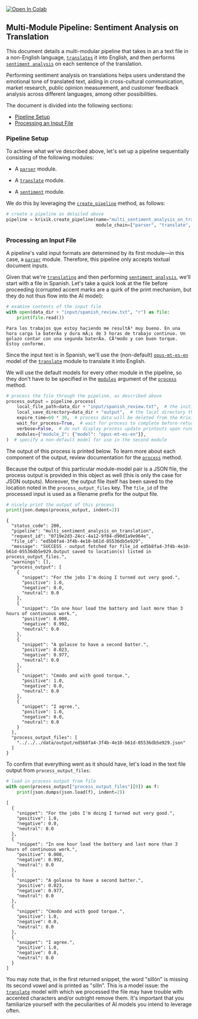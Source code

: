 <a href="https://colab.research.google.com/github/krixik-ai/krixik-docs/blob/main/docs/examples/multi_module_non_search_pipeline_examples/multi_sentiment_analysis_on_translation.ipynb" target="_parent"><img src="https://colab.research.google.com/assets/colab-badge.svg" alt="Open In Colab"/></a>

## Multi-Module Pipeline: Sentiment Analysis on Translation

This document details a multi-modular pipeline that takes in an a text file in a non-English language, [`translates`](../../modules/ai_modules/translate_module.md) it into English, and then performs [`sentiment analysis`](../../modules/ai_modules/sentiment_module.md) on each sentence of the translation.

Performing sentiment analysis on translations helps users understand the emotional tone of translated text, aiding in cross-cultural communication, market research, public opinion measurement, and customer feedback analysis across different languages, among other possibilities.

The document is divided into the following sections:

- [Pipeline Setup](#pipeline-setup)
- [Processing an Input File](#processing-an-input-file)

### Pipeline Setup

To achieve what we've described above, let's set up a pipeline sequentially consisting of the following modules:

- A [`parser`](../../modules/support_function_modules/parser_module.md) module.

- A [`translate`](../../modules/ai_modules/translate_module.md) module.

- A [`sentiment`](../../modules/ai_modules/sentiment_module.md) module.

We do this by leveraging the [`create_pipeline`](../../system/pipeline_creation/create_pipeline.md) method, as follows:


```python
# create a pipeline as detailed above
pipeline = krixik.create_pipeline(name="multi_sentiment_analysis_on_translation",
                                  module_chain=["parser", "translate", "sentiment"])
```

### Processing an Input File

A pipeline's valid input formats are determined by its first module—in this case, a [`parser`](../../modules/support_function_modules/parser_module.md) module. Therefore, this pipeline only accepts textual document inputs.

Given that we're [`translating`](../../modules/ai_modules/translate_module.md) and then performing [`sentiment analysis`](../../modules/ai_modules/sentiment_module.md), we'll start with a file in Spanish. Let's take a quick look at the file before proceeding (corrupted accent marks are a quirk of the print mechanism, but they do not thus flow into the AI model):


```python
# examine contents of the input file
with open(data_dir + "input/spanish_review.txt", "r") as file:
    print(file.read())
```

    Para los trabajos que estoy haciendo me resultÃ³ muy bueno. En una hora carga la baterÃ­a y dura mÃ¡s de 3 horas de trabajo continuo. Un golazo contar con una segunda baterÃ­a. CÃ³modo y con buen torque. Estoy conforme.


Since the input text is in Spanish, we'll use the (non-default) [`opus-mt-es-en`](https://huggingface.co/Helsinki-NLP/opus-mt-es-en) model of the [`translate`](../../modules/ai_modules/translate_module.md) module to translate it into English.

We will use the default models for every other module in the pipeline, so they don't have to be specified in the [`modules`](../../system/parameters_processing_files_through_pipelines/process_method.md#selecting-models-via-the-modules-argument) argument of the [`process`](../../system/parameters_processing_files_through_pipelines/process_method.md) method.


```python
# process the file through the pipeline, as described above
process_output = pipeline.process(
    local_file_path=data_dir + "input/spanish_review.txt",  # the initial local filepath where the input file is stored
    local_save_directory=data_dir + "output",  # the local directory that the output file will be saved to
    expire_time=60 * 30,  # process data will be deleted from the Krixik system in 30 minutes
    wait_for_process=True,  # wait for process to complete before returning IDE control to user
    verbose=False,  # do not display process update printouts upon running code
    modules={"module_2": {"model": "opus-mt-es-en"}},
)  # specify a non-default model for use in the second module
```

The output of this process is printed below. To learn more about each component of the output, review documentation for the [`process`](../../system/parameters_processing_files_through_pipelines/process_method.md) method.

Because the output of this particular module-model pair is a JSON file, the process output is provided in this object as well (this is only the case for JSON outputs).  Moreover, the output file itself has been saved to the location noted in the `process_output_files` key.  The `file_id` of the processed input is used as a filename prefix for the output file.


```python
# nicely print the output of this process
print(json.dumps(process_output, indent=2))
```

    {
      "status_code": 200,
      "pipeline": "multi_sentiment_analysis_on_translation",
      "request_id": "0719e2d3-24cc-4a12-9f84-d90d1a9e964e",
      "file_id": "ed5b8fa4-3f4b-4e10-b61d-05536db5e929",
      "message": "SUCCESS - output fetched for file_id ed5b8fa4-3f4b-4e10-b61d-05536db5e929.Output saved to location(s) listed in process_output_files.",
      "warnings": [],
      "process_output": [
        {
          "snippet": "For the jobs I'm doing I turned out very good.",
          "positive": 1.0,
          "negative": 0.0,
          "neutral": 0.0
        },
        {
          "snippet": "In one hour load the battery and last more than 3 hours of continuous work.",
          "positive": 0.008,
          "negative": 0.992,
          "neutral": 0.0
        },
        {
          "snippet": "A golasse to have a second batter.",
          "positive": 0.023,
          "negative": 0.977,
          "neutral": 0.0
        },
        {
          "snippet": "Cmodo and with good torque.",
          "positive": 1.0,
          "negative": 0.0,
          "neutral": 0.0
        },
        {
          "snippet": "I agree.",
          "positive": 1.0,
          "negative": 0.0,
          "neutral": 0.0
        }
      ],
      "process_output_files": [
        "../../../data/output/ed5b8fa4-3f4b-4e10-b61d-05536db5e929.json"
      ]
    }


To confirm that everything went as it should have, let's load in the text file output from `process_output_files`:


```python
# load in process output from file
with open(process_output["process_output_files"][0]) as f:
    print(json.dumps(json.load(f), indent=2))
```

    [
      {
        "snippet": "For the jobs I'm doing I turned out very good.",
        "positive": 1.0,
        "negative": 0.0,
        "neutral": 0.0
      },
      {
        "snippet": "In one hour load the battery and last more than 3 hours of continuous work.",
        "positive": 0.008,
        "negative": 0.992,
        "neutral": 0.0
      },
      {
        "snippet": "A golasse to have a second batter.",
        "positive": 0.023,
        "negative": 0.977,
        "neutral": 0.0
      },
      {
        "snippet": "Cmodo and with good torque.",
        "positive": 1.0,
        "negative": 0.0,
        "neutral": 0.0
      },
      {
        "snippet": "I agree.",
        "positive": 1.0,
        "negative": 0.0,
        "neutral": 0.0
      }
    ]


You may note that, in the first returned snippet, the word "sillón" is missing its second vowel and is printed as "silln". This is a model issue: the [`translate`](../../modules/ai_modules/translate_module.md#available-models-in-the-translate-module) model with which we processed the file may have trouble with accented characters and/or outright remove them. It's important that you familiarize yourself with the peculiarities of AI models you intend to leverage often.
